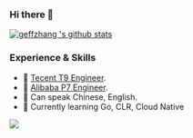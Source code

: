 ### Hi there 👋
[![geffzhang 's github stats](https://github-readme-stats.vercel.app/api?username=xiaofeige&show_icons=true&icon_color=199861&count_private=true&include_all_commits=true&theme=highcontrast)](https://github.com/xiaofeige)

### Experience & Skills

- 👯 [Tecent T9 Engineer](http://www.luffyren.club). 
- 👯 [Alibaba P7 Engineer](http://www.luffyren.club).
- 💬 Can speak Chinese, English. 
- 🌱 Currently learning Go, CLR, Cloud Native 

![](https://activity-graph.herokuapp.com/graph?username=xiaofeige&theme=github)
